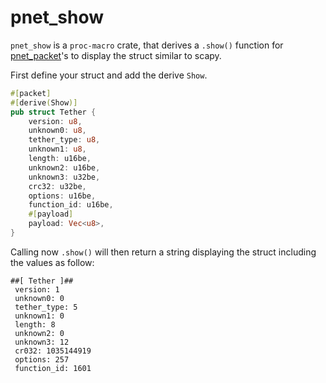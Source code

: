 # pnet_show

`pnet_show` is a `proc-macro` crate, that derives a `.show()` function for [pnet_packet](https://docs.rs/pnet_packet/latest/pnet_packet/)'s to display the struct similar to scapy.

First define your struct and add the derive `Show`.

```rs
#[packet]
#[derive(Show)]
pub struct Tether {
    version: u8,
    unknown0: u8,
    tether_type: u8,
    unknown1: u8,
    length: u16be,
    unknown2: u16be,
    unknown3: u32be,
    crc32: u32be,
    options: u16be,
    function_id: u16be,
    #[payload]
    payload: Vec<u8>,
}
```
Calling now `.show()` will then return a string displaying the struct including the values as follow:

```plain
##[ Tether ]##
 version: 1
 unknown0: 0
 tether_type: 5
 unknown1: 0
 length: 8
 unknown2: 0
 unknown3: 12
 cr032: 1035144919
 options: 257
 function_id: 1601
```